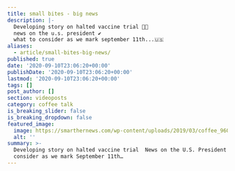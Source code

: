 ```yaml
---
title: small bites - big news
description: |-
  Developing story on halted vaccine trial 👊🏻
  news on the u.s. president ✔️
  what to consider as we mark september 11th...🇺🇸
aliases:
  - article/small-bites-big-news/
published: true
date: '2020-09-10T23:06:20+00:00'
publishDate: '2020-09-10T23:06:20+00:00'
lastmod: '2020-09-10T23:06:20+00:00'
tags: []
post_author: []
section: videoposts
category: coffee talk
is_breaking_slider: false
is_breaking_dropdown: false
featured_image:
  image: https://smarthernews.com/wp-content/uploads/2019/03/coffee_960.jpg
  alt: ''
summary: >-
  Developing story on halted vaccine trial  News on the U.S. President  What to
  consider as we mark September 11th…
---
```

